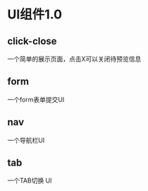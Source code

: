 # UI组件1.0

## click-close
一个简单的展示页面，点击X可以关闭待预览信息

## form 
一个form表单提交UI

## nav
一个导航栏UI

## tab 
一个TAB切换 UI

